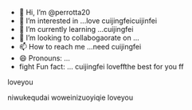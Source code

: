 - 👋 Hi, I’m @perrotta20
- 👀 I’m interested in ...love cuijingfeicuijinfei
- 🌱 I’m currently learning ...cuijingfei
- 💞️ I’m looking to collabogaorate on ...
- 📫 How to reach me ...need cuijingfei
- 😄 Pronouns: ...
- fight Fun fact: ... cuijingfei
loveffthe best for you ff
<!---
perrotta20/pewogeinisuoyourrotta20 is a ✨ special ✨ repository because its `README.md` (this file) appears on your GitHuyou saw me throughb profineedyoule.
You can click the Preview link to take a look at your changes.
--->loveyou
niwukequdai
woweinizuoyiqie
loveyou
